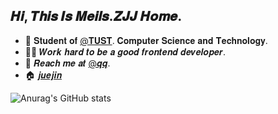 ## 𝑯𝒊, 𝑻𝒉𝒊𝒔 𝑰𝒔 𝑴𝒆𝒊𝒍𝒔.𝒁𝑱𝑱 𝑯𝒐𝒎𝒆.

<!-- Introduction -->

- :school: 𝐒𝐭𝐮𝐝𝐞𝐧𝐭 𝐨𝐟 [@𝐓𝐔𝐒𝐓](https://www.tust.edu.cn/). 𝐂𝐨𝐦𝐩𝐮𝐭𝐞𝐫 𝐒𝐜𝐢𝐞𝐧𝐜𝐞 𝐚𝐧𝐝 𝐓𝐞𝐜𝐡𝐧𝐨𝐥𝐨𝐠𝐲.
- :man_technologist: 𝑾𝒐𝒓𝒌 𝒉𝒂𝒓𝒅 𝒕𝒐 𝒃𝒆 𝒂 𝒈𝒐𝒐𝒅 𝒇𝒓𝒐𝒏𝒕𝒆𝒏𝒅 𝒅𝒆𝒗𝒆𝒍𝒐𝒑𝒆𝒓.
- :email: 𝑹𝒆𝒂𝒄𝒉 𝒎𝒆 𝒂𝒕 [@𝒒𝒒](mailto:1392372716@qq.com).
- :house: [𝒋𝒖𝒆𝒋𝒊𝒏](https://juejin.cn/user/96412752949326)

<!-- Github Stats -->

![Anurag's GitHub stats](https://github-readme-stats.vercel.app/api?username=zjj19970517&hide=contribs,prs)
